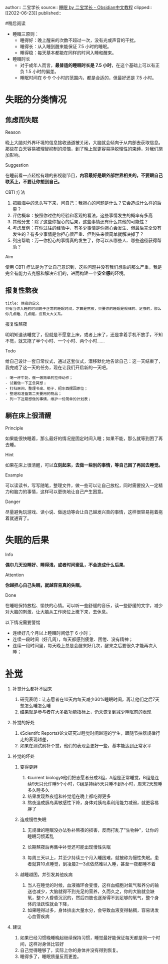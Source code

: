 author:: 二宝学长
source:: [睡眠 by 二宝学长 - Obsidian中文教程](https://publish.obsidian.md/chinesehelp/02+ob%E7%AC%94%E8%AE%B0%E5%88%86%E4%BA%AB/%E7%9D%A1%E7%9C%A0+by+%E4%BA%8C%E5%AE%9D%E5%AD%A6%E9%95%BF)
clipped:: [[2022-06-23]]
published:: 

#稍后阅读


-   睡眠三原则：
    -   睡得好：晚上醒来的次数不超过一次，没有光或声音的干扰。
    -   睡得长：从入睡到醒来能保证 7.5 小时的睡眠。
    -   睡得稳：每天基本都能在同样的时间入睡和醒来。
-   睡眠时长
    -   对于成年人而言，**最普适的睡眠时长是 7.5 小时**，在这个基础上可以有正负 1.5 小时的偏差。
    -   睡眠时间在 6-9 个小时的范围内，都是合适的，但最好还是 7.5 小时。

# 失眠的分类情况

## 焦虑而失眠

Reason

晚上大脑对外界环境的信息接收通道被关闭，大脑就会倾向于从内部去获取信息。那些在白天容易被理智抑制的烦恼，到了晚上就更容易挣脱理性的束缚，对我们施加影响。

Suggestion

在睡前看一点轻松有趣的影视剧节目，**内容最好是跟外部世界相关的，不要跟自己联系上，不要让你想到自己。**

CBTI 疗法

1.  把脑海中的念头写下来，问自己：我担心的问题是什么？它会造成什么样的后果？
2.  评估概率：按照你过往的经验和客观的看法，这些事情发生的概率有多高
3.  其他分支：除了这些你担心的后果，这些事情还有什么其他的可能性？
4.  考虑反例：在你过往的经验中，有多少事情是你担心会发生、但最后完全没有发生的？有多少事情是你担心很严重、但到头来很简单就解决掉了？
5.  列出帮助：万一你担心的事情真的发生了，你可以从哪些人、哪些途径获得帮助？

Aim

使用 CBTI 疗法是为了让自己意识到，这些问题并没有我们想象的那么严重，我是完全有能力去克服和解决它们的，进而构建一个**安全感**的环境。

## 报复性熬夜

```ad-definition
title: 熬夜的定义
只有当你入睡的时间晚于正常的睡眠时间，才算是熬夜，只要你的睡眠是规律的、足够的，那么你几点睡、几点醒，没有太大关系。
```

报复性熬夜

明明知道该睡觉了，但就是不愿意上床，或者上床了，还是拿着手机不放手，不知不觉，就又拖了半个小时、一个小时、两个小时......

Todo

给自己设计一套日常仪式，通过这套仪式，潜移默化地告诉自己：这一天结束了，我完成了这一天的任务，现在让我们开启新的一天吧。

```ad-case
- 喝一杯牛奶，做一做简单的拉伸动作；
- 试着做一下正念冥想；
- 打扫房间，整理书桌、柜子，把东西摆回原位；
- 整理和准备第二天要用的物品；
- 列一下近期想做的事情，维护一份简单的计划表；
```

## 躺在床上很清醒

Principle

如果能很快睡着，那么最好的情况是固定时间入睡；如果不能，那么就等到困了再去睡。

Hint

如果在床上很清醒，可以**立刻起来，去做一些别的事情，等自己困了再回去睡觉。**

Example

可以读读书，写写随笔，整理文件，做一些可以让自己放松，同时需要投入一定精力和脑力的事情，这样可以更快地让自己产生困意。

Danger

尽量避免玩游戏、读小说、做运动等会让自己越发兴奋的事情，这样很容易拖着拖着就通宵了。

# 失眠的后果

Info

**偶尔几天没睡好、睡得浅，或者时间紊乱，不会造成什么后果**。

Attention

**你越担心自己失眠，就越容易真的失眠。**

Done

在睡眠保持放松、愉快的心情。可以听一些舒缓的音乐，读一些舒缓的文字，减少对大脑的刺激，让大脑从工作岗位上撤下来，去休息。

以下情况需要警惕

-   连续好几个月以上睡眠时间低于 6 小时；
-   连续一段时间（好几周），每天都感到疲惫、困倦、没有精神；
-   连续一段时间里，每天晚上总是会醒来好几次，醒来之后要很久才能再次入睡；

# [补觉](https://publish.obsidian.md/chinesehelp/%E8%A1%A5%E8%A7%89)

1.  补觉什么都补不回来
    
    1.  研究表明：让志愿者在10天内每天减少30%睡眠时间，再让他们之后7天想怎么睡怎么睡
    2.  结果就是参与者在大多数功能指标上，仍未恢复到减少睡眠前的表现
2.  补觉的好处
    
    1.  《Scientifc Reports》论文研究过睡觉时间越短的学生，跟随节拍器规律行走的表现越差，
    2.  如果在测试前补个觉，他们的表现会更好一些，基本能达到正常水平
3.  补觉的坏处
    
    1.  变得更胖
        
        1.  《current biology》他们把志愿者分成3组，A组是正常睡觉，B组是连续9天只允许睡5个小时，C组是持续5天只睡不到5小时，周末2天想睡多久睡多久
        2.  结果发现熬夜组和补觉组在晚上都吃得更多
        3.  熬夜造成胰岛素敏感性下降，身体对胰岛素利用能力减弱，就更容易胖了
    2.  造成慢性失眠
        
        1.  无规律的睡眠没办法弥补熬夜的损害，反而打乱了"生物钟"，让你的睡眠习惯紊乱
            
        2.  长期熬夜后再集中补觉还可能出现慢性失眠
            
        3.  每周三天以上，并至少持续三个月入睡困难，就被称为慢性失眠。患者就算10点睡觉，到凌晨2一3点依然难以入睡，甚至一夜都睡不着
            
    3.  越睡越困，并引发其他疾病
        
        1.  当人在睡觉的时候，血液循环会变慢，这样血细胞对氧气和养分的输送也减少，大脑就得不到充足的营养，久而久之，你的大脑就会缺氧，整个人昏昏沉沉的，然后四肢也逐渐得不到足够的氧气，整个身体的活跃性就会下降，
        2.  如果睡得过多，身体排出大量水分，会导致血液变得黏稠，容易诱发心血管疾病
4.  建议
    
    1.  如果已经习惯晚睡晚起继续保持习惯，睡觉最好能保证每天都是同一个时间，这样对身体比较好
    2.  自己觉得睡够了，实际上你的身体并没有得到恢复。
    3.  睡得多了，睡眠质量反而更差。